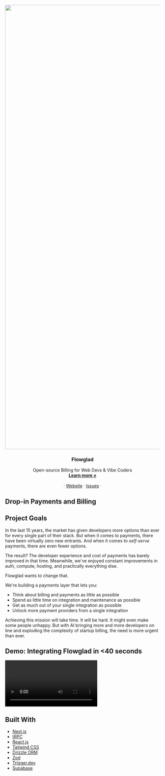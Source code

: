 <p align="center">
  <a href="https://github.com/flowglad/flowglad">
    <img width="1440" alt="1440w light" src="https://github.com/user-attachments/assets/4dea09ea-91c9-4233-a4ac-cef513bbb927" />
  </a>

  <h3 align="center">Flowglad</h3>

  <p align="center">
    Open-source Billing for Web Devs & Vibe Coders
    <br />
    <a href="https://flowglad.com"><strong>Learn more »</strong></a>
    <br />
    <br />
    ·
    <a href="https://flowglad.com">Website</a>
    ·
    <a href="https://github.com/flowglad/flowglad/issues">Issues</a>
    ·
  </p>
</p>

## Drop-in Payments and Billing

## Project Goals

In the last 15 years, the market has given developers more options than ever for every single part of their stack. But when it comes to payments, there have been virtually zero new entrants. And when it comes to _self-serve_ payments, there are even fewer options.

The result? The developer experience and cost of payments has barely improved in that time. Meanwhile, we've enjoyed constant improvements in auth, compute, hosting, and practically everything else.

Flowglad wants to change that.

We're building a payments layer that lets you:
- Think about billing and payments as little as possible
- Spend as little time on integration and maintenance as possible
- Get as much out of your single integration as possible
- Unlock more payment providers from a single integration

Achieving this mission will take time. It will be hard. It might even make some people unhappy. But with AI bringing more and more developers on line and exploding the complexity of startup billing, the need is more urgent than ever.

## Demo: Integrating Flowglad in <40 seconds

![Integrate in 40s](https://user-images.githubusercontent.com/flowglad/flowglad/public/integrate-40s.mp4)

## Built With

- [Next.js](https://nextjs.org/?ref=flowglad.com)
- [tRPC](https://trpc.io/?ref=flowglad.com)
- [React.js](https://reactjs.org/?ref=flowglad.com)
- [Tailwind CSS](https://tailwindcss.com/?ref=flowglad.com)
- [Drizzle ORM](https://orm.drizzle.team/?ref=flowglad.com)
- [Zod](https://zod.dev/?ref=flowglad.com)
- [Trigger.dev](https://trigger.dev/?ref=flowglad.com)
- [Supabase](https://supabase.com/?ref=flowglad.com)
